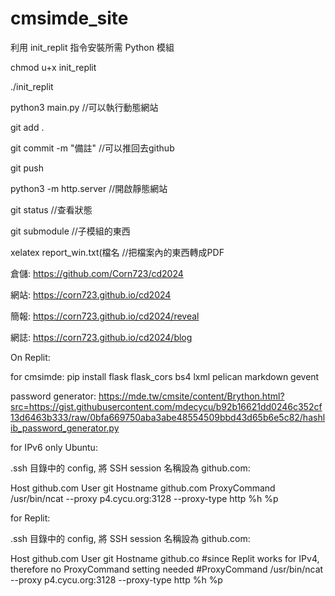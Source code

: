 # cmsimde_site

利用 init_replit 指令安裝所需 Python 模組

chmod u+x init_replit

./init_replit

python3 main.py //可以執行動態網站

git add .

git commit -m "備註"  //可以推回去github

git push

python3 -m http.server  //開啟靜態網站

git status //查看狀態

git submodule //子模組的東西

xelatex report_win.txt(檔名   //把檔案內的東西轉成PDF

倉儲: <a href="https://github.com/Corn723/cd2024">https://github.com/Corn723/cd2024</a>

網站: <a href="https://corn723.github.io/cd2024">https://corn723.github.io/cd2024</a>

簡報: <a href="https://corn723.github.io/cd2024/reveal">https://corn723.github.io/cd2024/reveal</a>

網誌: <a href="https://corn723.github.io/cd2024/blog">https://corn723.github.io/cd2024/blog</a>

On Replit:

for cmsimde: pip install flask flask_cors bs4 lxml pelican markdown gevent

password generator: https://mde.tw/cmsite/content/Brython.html?src=https://gist.githubusercontent.com/mdecycu/b92b16621dd0246c352cf13d6463b333/raw/0bfa669750aba3abe48554509bbd43d65b6e5c82/hashlib_password_generator.py 

for IPv6 only Ubuntu:

.ssh 目錄中的 config, 將 SSH session 名稱設為 github.com:

Host github.com
User git
Hostname github.com
ProxyCommand /usr/bin/ncat --proxy p4.cycu.org:3128 --proxy-type http %h %p

for Replit:

.ssh 目錄中的 config, 將 SSH session 名稱設為 github.com:

Host github.com
User git
Hostname github.co
#since Replit works for IPv4, therefore no ProxyCommand setting needed
#ProxyCommand /usr/bin/ncat --proxy p4.cycu.org:3128 --proxy-type http %h %p
